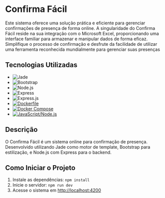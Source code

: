 # Confirma Fácil

Este sistema oferece uma solução prática e eficiente para gerenciar confirmações de presença de forma online. A singularidade do Confirma Fácil reside na sua integração com o Microsoft Excel, proporcionando uma interface familiar para armazenar e manipular dados de forma eficaz. Simplifique o processo de confirmação e desfrute da facilidade de utilizar uma ferramenta reconhecida mundialmente para gerenciar suas presenças

## Tecnologias Utilizadas

- ![Jade](https://img.shields.io/badge/-Jade-green?style=flat&logo=Pug&logoColor=white)
- ![Bootstrap](https://img.shields.io/badge/-Bootstrap-563D7C?style=flat&logo=bootstrap&logoColor=white)
- ![Node.js](https://img.shields.io/badge/-Node.js-43853D?style=flat&logo=node.js&logoColor=white)
- ![Express](https://img.shields.io/badge/-Express.js-000000?style=flat&logo=express&logoColor=white)
- ![Express.js](https://img.shields.io/badge/-Express.js-000000?style=flat&logo=docker&logoColor=white)
- [![Dockerfile](https://img.shields.io/badge/-Dockerfile-0db7ed?style=flat&logo=docker&logoColor=white)](https://www.docker.com/)
- [![Docker Compose](https://img.shields.io/badge/-Docker%20Compose-0db7ed?style=flat&logo=docker&logoColor=white)](https://docs.docker.com/compose/)
- [![JavaScript/Node.js](https://img.shields.io/badge/-JavaScript%2FNode.js-f7df1e?style=flat&logo=javascript&logoColor=black)](https://nodejs.org/)




## Descrição

O Confirma Fácil é um sistema online para confirmação de presença. Desenvolvido utilizando Jade como motor de template, Bootstrap para estilização, e Node.js com Express para o backend.

## Como Iniciar o Projeto

1. Instale as dependências: `npm install`
3. Inicie o servidor: `npm run dev`
4. Acesse o sistema em [http://localhost:4200](http://localhost:4200)
